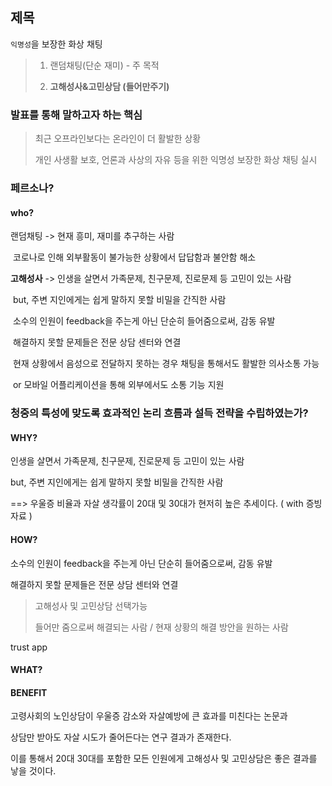 ## 제목

`익명성`을 보장한 화상 채팅

> 1. 랜덤채팅(단순 재미)  -  주 목적
>
> 2. **고해성사&고민상담 (들어만주기)**



### 발표를 통해 말하고자 하는 핵심

> 최근 오프라인보다는 온라인이 더 활발한 상황
>
> 개인 사생활 보호, 언론과 사상의 자유 등을 위한 익명성 보장한 화상 채팅 실시



### 페르소나?

#### who?

랜덤채팅 -> 현재 흥미, 재미를 추구하는 사람

​					코로나로 인해 외부활동이 불가능한 상황에서 답답함과 불안함 해소



**고해성사** -> 인생을 살면서 가족문제, 친구문제, 진로문제 등 고민이 있는 사람

​					but, 주변 지인에게는 쉽게 말하지 못할 비밀을 간직한 사람

​					소수의 인원이 feedback을 주는게 아닌 단순히 들어줌으로써, 감동 유발

​					해결하지 못할 문제들은 전문 상담 센터와 연결

​					현재 상황에서 음성으로 전달하지 못하는 경우 채팅을 통해서도 활발한 의사소통 가능

​					or 모바일 어플리케이션을 통해 외부에서도 소통 기능 지원



### 청중의 특성에 맞도록 효과적인 논리 흐름과 설득 전략을 수립하였는가?

#### WHY?

인생을 살면서 가족문제, 친구문제, 진로문제 등 고민이 있는 사람

but, 주변 지인에게는 쉽게 말하지 못할 비밀을 간직한 사람

==> 우울증 비율과 자살 생각률이 20대 및 30대가 현저히 높은 추세이다. ( with 증빙자료 )



#### HOW?

소수의 인원이 feedback을 주는게 아닌 단순히 들어줌으로써, 감동 유발

해결하지 못할 문제들은 전문 상담 센터와 연결

> 고해성사 및 고민상담 선택가능
>
> 들어만 줌으로써 해결되는 사람 / 현재 상황의 해결 방안을 원하는 사람

trust app



#### WHAT?





#### BENEFIT

고령사회의 노인상담이 우울증 감소와 자살예방에 큰 효과를 미친다는 논문과

상담만 받아도 자살 시도가 줄어든다는 연구 결과가 존재한다.

이를 통해서 20대 30대를 포함한 모든 인원에게 고해성사 및 고민상담은 좋은 결과를 낳을 것이다.






